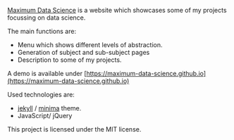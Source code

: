 [Maximum Data Science](https://maximum-data-science.github.io) is a website which showcases some of my projects focussing on data science.

The main functions are:
- Menu which shows different levels of abstraction.
- Generation of subject and sub-subject pages
- Description to some of my projects.

A demo is available under [https://maximum-data-science.github.io](https://maximum-data-science.github.io)

Used technologies are:
- [jekyll](https://github.com/jekyll/jekyll) / [minima](https://github.com/jekyll/minima) theme.
- JavaScript/ jQuery

This project is licensed under the MIT license.
